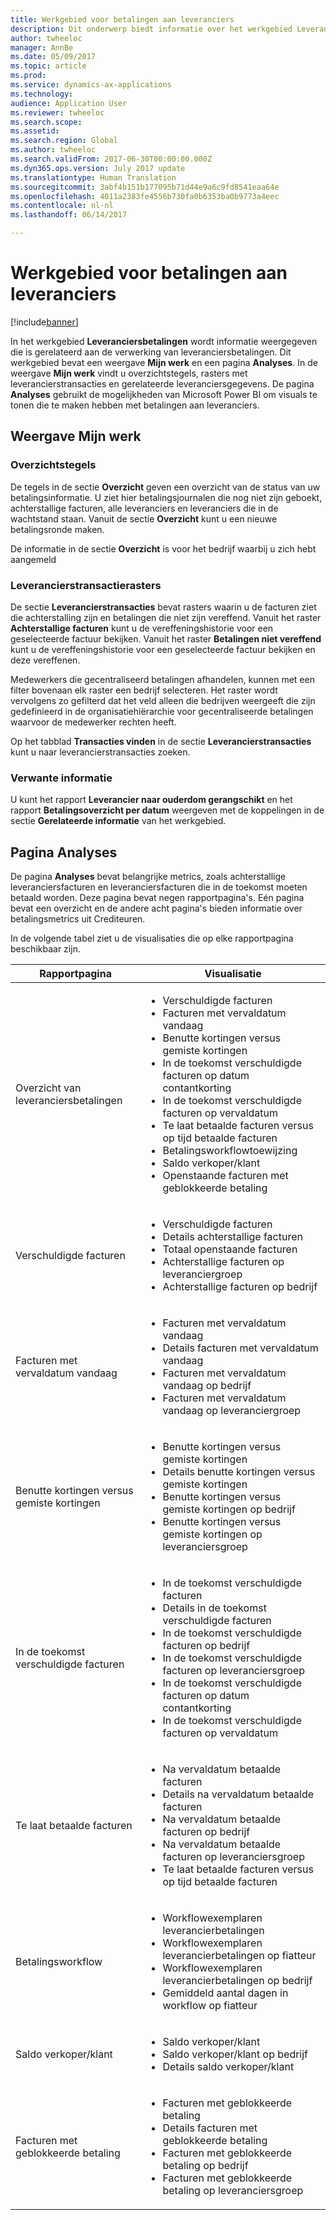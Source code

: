 ```yaml
---
title: Werkgebied voor betalingen aan leveranciers
description: Dit onderwerp biedt informatie over het werkgebied Leveranciersbetalingen. In het werkgebied Leveranciersbetalingen wordt informatie weergegeven die is gerelateerd aan de verwerking van leveranciersbetalingen.
author: twheeloc
manager: AnnBe
ms.date: 05/09/2017
ms.topic: article
ms.prod: 
ms.service: dynamics-ax-applications
ms.technology: 
audience: Application User
ms.reviewer: twheeloc
ms.search.scope: 
ms.assetid: 
ms.search.region: Global
ms.author: twheeloc
ms.search.validFrom: 2017-06-30T00:00:00.000Z
ms.dyn365.ops.version: July 2017 update
ms.translationtype: Human Translation
ms.sourcegitcommit: 3abf4b151b177095b71d44e9a6c9fd8541eaa64e
ms.openlocfilehash: 4011a2383fe4556b730fa0b6353ba0b9773a4eec
ms.contentlocale: nl-nl
ms.lasthandoff: 06/14/2017

---
```


# <a name="vendor-payments-workspace"></a>Werkgebied voor betalingen aan leveranciers

[!include[banner](../includes/banner.md)]

In het werkgebied **Leveranciersbetalingen** wordt informatie weergegeven die is gerelateerd aan de verwerking van leveranciersbetalingen. Dit werkgebied bevat een weergave **Mijn werk** en een pagina **Analyses**. In de weergave **Mijn werk** vindt u overzichtstegels, rasters met leverancierstransacties en gerelateerde leveranciersgegevens. De pagina **Analyses** gebruikt de mogelijkheden van Microsoft Power BI om visuals te tonen die te maken hebben met betalingen aan leveranciers.

## <a name="my-work-view"></a>Weergave Mijn werk

### <a name="summary-tiles"></a>Overzichtstegels

De tegels in de sectie **Overzicht** geven een overzicht van de status van uw betalingsinformatie. U ziet hier betalingsjournalen die nog niet zijn geboekt, achterstallige facturen, alle leveranciers en leveranciers die in de wachtstand staan. Vanuit de sectie **Overzicht** kunt u een nieuwe betalingsronde maken.

De informatie in de sectie **Overzicht** is voor het bedrijf waarbij u zich hebt aangemeld

### <a name="vendor-transactions-grids"></a>Leverancierstransactierasters

De sectie **Leverancierstransacties** bevat rasters waarin u de facturen ziet die achterstalling zijn en betalingen die niet zijn vereffend. Vanuit het raster **Achterstallige facturen** kunt u de vereffeningshistorie voor een geselecteerde factuur bekijken. Vanuit het raster **Betalingen niet vereffend** kunt u de vereffeningshistorie voor een geselecteerde factuur bekijken en deze vereffenen.

Medewerkers die gecentraliseerd betalingen afhandelen, kunnen met een filter bovenaan elk raster een bedrijf selecteren. Het raster wordt vervolgens zo gefilterd dat het veld alleen die bedrijven weergeeft die zijn gedefinieerd in de organisatiehiërarchie voor gecentraliseerde betalingen waarvoor de medewerker rechten heeft.

Op het tabblad **Transacties vinden** in de sectie **Leverancierstransacties** kunt u naar leverancierstransacties zoeken.

### <a name="related-information"></a>Verwante informatie

U kunt het rapport **Leverancier naar ouderdom gerangschikt** en het rapport **Betalingsoverzicht per datum** weergeven met de koppelingen in de sectie **Gerelateerde informatie** van het werkgebied.

## <a name="analytics-page"></a>Pagina Analyses

De pagina **Analyses** bevat belangrijke metrics, zoals achterstallige leveranciersfacturen en leveranciersfacturen die in de toekomst moeten betaald worden. Deze pagina bevat negen rapportpagina's. Eén pagina bevat een overzicht en de andere acht pagina's bieden informatie over betalingsmetrics uit Crediteuren.

In de volgende tabel ziet u de visualisaties die op elke rapportpagina beschikbaar zijn.

| Rapportpagina | Visualisatie |
|-------------|---------------|
| Overzicht van leveranciersbetalingen | <ul><li>Verschuldigde facturen</li><li>Facturen met vervaldatum vandaag</li><li>Benutte kortingen versus gemiste kortingen</li><li>In de toekomst verschuldigde facturen op datum contantkorting</li><li>In de toekomst verschuldigde facturen op vervaldatum</li><li>Te laat betaalde facturen versus op tijd betaalde facturen</li><li>Betalingsworkflowtoewijzing</li><li>Saldo verkoper/klant</li><li>Openstaande facturen met geblokkeerde betaling</li></ul> |
| Verschuldigde facturen | <ul><li>Verschuldigde facturen</li><li>Details achterstallige facturen</li><li>Totaal openstaande facturen</li><li>Achterstallige facturen op leveranciergroep</li><li>Achterstallige facturen op bedrijf</li></ul> |
| Facturen met vervaldatum vandaag | <ul><li>Facturen met vervaldatum vandaag</li><li>Details facturen met vervaldatum vandaag</li><li>Facturen met vervaldatum vandaag op bedrijf</li><li>Facturen met vervaldatum vandaag op leveranciergroep</li></ul> |
| Benutte kortingen versus gemiste kortingen | <ul><li>Benutte kortingen versus gemiste kortingen</li><li>Details benutte kortingen versus gemiste kortingen</li><li>Benutte kortingen versus gemiste kortingen op bedrijf</li><li>Benutte kortingen versus gemiste kortingen op leveranciersgroep</li></ul> |
| In de toekomst verschuldigde facturen | <ul><li>In de toekomst verschuldigde facturen</li><li>Details in de toekomst verschuldigde facturen</li><li>In de toekomst verschuldigde facturen op bedrijf</li><li>In de toekomst verschuldigde facturen op leveranciersgroep</li><li>In de toekomst verschuldigde facturen op datum contantkorting</li><li>In de toekomst verschuldigde facturen op vervaldatum</li></ul> |
| Te laat betaalde facturen | <ul><li>Na vervaldatum betaalde facturen</li><li>Details na vervaldatum betaalde facturen</li><li>Na vervaldatum betaalde facturen op bedrijf</li><li>Na vervaldatum betaalde facturen op leveranciersgroep</li><li>Te laat betaalde facturen versus op tijd betaalde facturen</li></ul> |
| Betalingsworkflow | <ul><li>Workflowexemplaren leverancierbetalingen</li><li>Workflowexemplaren leverancierbetalingen op fiatteur</li><li>Workflowexemplaren leverancierbetalingen op bedrijf</li><li>Gemiddeld aantal dagen in workflow op fiatteur</li></ul> |
| Saldo verkoper/klant | <ul><li>Saldo verkoper/klant</li><li>Saldo verkoper/klant op bedrijf</li><li>Details saldo verkoper/klant</li></ul> |
| Facturen met geblokkeerde betaling | <ul><li>Facturen met geblokkeerde betaling</li><li>Details facturen met geblokkeerde betaling</li><li>Facturen met geblokkeerde betaling op bedrijf</li><li>Facturen met geblokkeerde betaling op leveranciersgroep</li></ul> |

